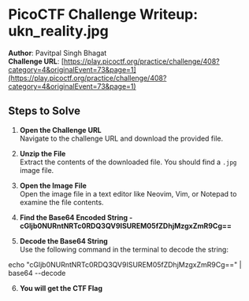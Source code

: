# PicoCTF Challenge Writeup: ukn_reality.jpg

**Author**: Pavitpal Singh Bhagat  
**Challenge URL**: [https://play.picoctf.org/practice/challenge/408?category=4&originalEvent=73&page=1](https://play.picoctf.org/practice/challenge/408?category=4&originalEvent=73&page=1)

## Steps to Solve

1. **Open the Challenge URL**  
   Navigate to the challenge URL and download the provided file.

2. **Unzip the File**  
   Extract the contents of the downloaded file. You should find a `.jpg` image file.

3. **Open the Image File**  
   Open the image file in a text editor like Neovim, Vim, or Notepad to examine the file contents.

4. **Find the Base64 Encoded String - cGljb0NURntNRTc0RDQ3QV9ISUREM05fZDhjMzgxZmR9Cg==**  

5. **Decode the Base64 String**  
Use the following command in the terminal to decode the string:

echo "cGljb0NURntNRTc0RDQ3QV9ISUREM05fZDhjMzgxZmR9Cg==" | base64 --decode

6. **You will get the CTF Flag** 
